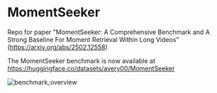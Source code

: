 # MomentSeeker


Repo for paper "MomentSeeker: A Comprehensive Benchmark and A Strong Baseline For Moment Retrieval Within Long Videos"(https://arxiv.org/abs/2502.12558)

The MomentSeeker benchmark is now available at https://huggingface.co/datasets/avery00/MomentSeeker

![benchmark_overview](https://github.com/user-attachments/assets/6fec7d3f-8de4-42c9-972e-125382761eda)


